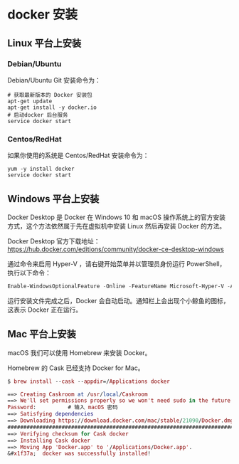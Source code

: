# docker 安装

## Linux 平台上安装

### Debian/Ubuntu

Debian/Ubuntu Git 安装命令为：

```shell
# 获取最新版本的 Docker 安装包
apt-get update
apt-get install -y docker.io
# 启动docker 后台服务
service docker start
```

### Centos/RedHat

如果你使用的系统是 Centos/RedHat 安装命令为：

```shell
yum -y install docker
service docker start
```

## Windows 平台上安装

Docker Desktop 是 Docker 在 Windows 10 和 macOS 操作系统上的官方安装方式，这个方法依然属于先在虚拟机中安装 Linux 然后再安装 Docker 的方法。

Docker Desktop 官方下载地址：<https://hub.docker.com/editions/community/docker-ce-desktop-windows>

通过命令来启用 Hyper-V ，请右键开始菜单并以管理员身份运行 PowerShell，执行以下命令：

```powershell
Enable-WindowsOptionalFeature -Online -FeatureName Microsoft-Hyper-V -All
```

运行安装文件完成之后，Docker 会自动启动。通知栏上会出现个小鲸鱼的图标，这表示 Docker 正在运行。

## Mac 平台上安装

macOS 我们可以使用 Homebrew 来安装 Docker。

Homebrew 的 Cask 已经支持 Docker for Mac。

```mac
$ brew install --cask --appdir=/Applications docker

==> Creating Caskroom at /usr/local/Caskroom
==> We'll set permissions properly so we won't need sudo in the future
Password:          # 输入 macOS 密码
==> Satisfying dependencies
==> Downloading https://download.docker.com/mac/stable/21090/Docker.dmg
######################################################################## 100.0%
==> Verifying checksum for Cask docker
==> Installing Cask docker
==> Moving App 'Docker.app' to '/Applications/Docker.app'.
&#x1f37a;  docker was successfully installed!
```
